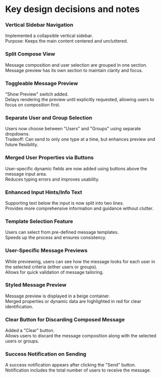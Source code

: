 # Key design decisions and notes

### Vertical Sidebar Navigation

Implemented a collapsible vertical sidebar.  
Purpose: Keeps the main content centered and uncluttered.

### Split Compose View

Message composition and user selection are grouped in one section.  
Message preview has its own section to maintain clarity and focus.

### Toggleable Message Preview

"Show Preview" switch added.  
Delays rendering the preview until explicitly requested, allowing users to focus on composition first.

### Separate User and Group Selection

Users now choose between "Users" and "Groups" using separate dropdowns.  
Tradeoff: Can send to only one type at a time, but enhances preview and future flexibility.

### Merged User Properties via Buttons

User-specific dynamic fields are now added using buttons above the message input area.  
Reduces typing errors and improves usability.

### Enhanced Input Hints/Info Text

Supporting text below the input is now split into two lines.  
Provides more comprehensive information and guidance without clutter.

### Template Selection Feature

Users can select from pre-defined message templates.  
Speeds up the process and ensures consistency.

### User-Specific Message Previews

While previewing, users can see how the message looks for each user in the selected criteria (either users or groups).  
Allows for quick validation of message tailoring.

### Styled Message Preview

Message preview is displayed in a beige container.  
Merged properties or dynamic data are highlighted in red for clear identification.

### Clear Button for Discarding Composed Message

Added a "Clear" button.  
Allows users to discard the message composition along with the selected users or groups.

### Success Notification on Sending

A success notification appears after clicking the "Send" button.  
Notification includes the total number of users to receive the message.
